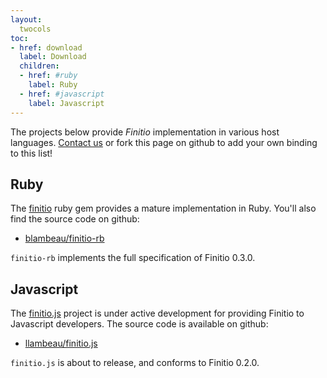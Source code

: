 ```yaml
---
layout:
  twocols
toc:
- href: download
  label: Download
  children:
  - href: #ruby
    label: Ruby
  - href: #javascript
    label: Javascript
---
```

The projects below provide *Finitio* implementation in various host languages.
[Contact us](mailto:blambeau@gmail.com) or fork this page on github to add
your own binding to this list!

## Ruby

The [finitio](https://rubygems.org/gems/finitio) ruby gem provides a mature
implementation in Ruby. You'll also find the source code on github:

* [blambeau/finitio-rb](https://github.com/blambeau/finitio-rb)

`finitio-rb` implements the full specification of Finitio 0.3.0.

## Javascript

The [finitio.js](https://www.npmjs.org/package/finitio.js) project is under
active development for providing Finitio to Javascript developers. The source
code is available on github:

* [llambeau/finitio.js](https://github.com/llambeau/finitio.js)

`finitio.js` is about to release, and conforms to Finitio 0.2.0.
